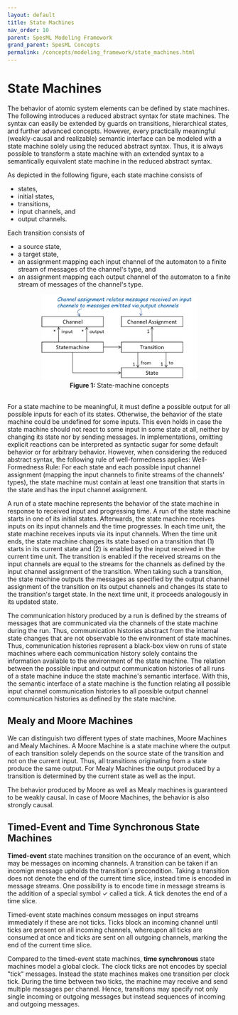 ```yaml
---
layout: default
title: State Machines
nav_order: 10
parent: SpesML Modeling Framework
grand_parent: SpesML Concepts
permalink: /concepts/modeling_framework/state_machines.html
---
```

<script type="text/javascript" id="MathJax-script" async
  src="https://cdn.jsdelivr.net/npm/mathjax@3/es5/tex-mml-chtml.js">
</script>

<script>
  MathJax = {
    tex: {
      inlineMath: [['$', '$']]
    }
  };
</script>

# State Machines 

The behavior of atomic system elements can be defined by state machines. The following introduces a reduced abstract syntax for state machines. The syntax can easily be extended by guards on transitions, hierarchical states, and further advanced concepts. However, every practically meaningful (weakly-causal and realizable)  semantic interface can be modeled with a state machine solely using the reduced abstract syntax. Thus, it is always possible to transform a state machine with an extended syntax to a semantically equivalent state machine in the reduced abstract syntax.    

As depicted in the following figure, each state machine consists of 
* states,
* initial states, 
* transitions, 
* input channels, and 
* output channels. 

Each transition consists of 
* a source state, 
* a target state, 
* an assignment mapping each input channel of the automaton to a finite stream of messages of the channel's type, and
* an assignment mapping each output channel of the automaton to a finite stream of messages of the channel's type.  

<div align="center">
<img width="350" src="../../2_Concepts/3_ModelingFramework/images/state_machines/statemachine.png">
<br><b>Figure 1:</b> State-machine concepts 
</div><br>

For a state machine to be meaningful, it must define a possible output for all possible inputs for each of its states. 
Otherwise, the behavior of the state machine could be undefined for some inputs. 
This even holds in case the state machine should not react to some input in some state at all, neither by changing its state nor by sending messages. 
In implementations, omitting explicit reactions can be interpreted as syntactic sugar for some default behavior or for arbitrary behavior. 
However, when considering the reduced abstract syntax, the following rule of well-formedness applies: 
Well-Formedness Rule: For each state and each possible input channel assignment (mapping the input channels to finite streams of the channels' types), 
the state machine must contain at least one transition that starts in the state and has the input channel assignment. 

A run of a state machine represents the behavior of the state machine in response to received input and progressing time. A run of the state machine starts
in one of its initial states. Afterwards, the state machine receives inputs on its input channels and the time progresses. 
In each time unit, the state machine receives inputs via its input channels. 
When the time unit ends, the state machine changes its state based on a transition that (1) starts in its current state and (2) is enabled by the input received in the current time unit. 
The transition is enabled if the received streams on the input channels are equal to the streams for the channels as defined by the input channel assignment of the transition. 
When taking such a transition, the state machine outputs the messages as specified by the output channel assignment of the transition on its output channels and changes its state to the transition's target state.
In the next time unit, it proceeds analogously in its updated state. 

The communication history produced by a run is defined by the streams of messages that are communicated via the channels of the state machine during the run. 
Thus, communication histories abstract from the internal state changes that are not observable to the environment of state machines. 
Thus, communication histories represent a black-box view on runs of state machines where each communication history solely contains the information available to the environment of the state machine. 
The relation between the possible input and output communication histories of all runs of a state machine induce the state machine's semantic interface. 
With this, the semantic interface of a state machine is the function relating all possible input channel communication histories to all possible output channel communication histories as defined by the state machine.


## Mealy and Moore Machines
We can distinguish two different types of state machines, Moore Machines and Mealy Machines.
A Moore Machine is a state machine where the output of each transition solely depends on the source state of the transition and not on the current input.
Thus, all transitions originating from a state produce the same output. For Mealy Machines the output produced by a transition is determined by the current state as well as the input.

The behavior produced by Moore as well as Mealy machines is guaranteed to be weakly causal. In case of Moore Machines, the behavior is also strongly causal.

## Timed-Event and Time Synchronous State Machines 
**Timed-event** state machines transition on the occurance of an event, which may be messages on incoming channels. A transition can be taken if an incomign message upholds the transition's precondition. Taking a transition does not denote the end of the current time slice, instead time is encoded in message streams. One possibility is to encode time in message streams is the addition of a special symbol $\checkmark$ called a tick. A tick denotes the end of a time slice. 

Timed-event state machines consum messages on input streams immediately if these are not ticks. Ticks block an incoming channel until ticks are present on all incoming channels, whereupon all ticks are consumed at once and ticks are sent on all outgoing channels, marking the end of the current time slice.

Compared to the timed-event state machines, **time synchronous** state machines model a global clock. The clock ticks are not encodes by special "tick" messages. Instead the state machines makes one transition per clock tick. During the time between two ticks, the machine may receive and send multiple messages per channel. Hence, transitions may specify not only single incoming or outgoing messages but instead sequences of incoming and outgoing messages. 
